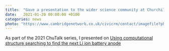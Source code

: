 ```yaml
---
title:  "Gave a presentation to the wider science community at Churchill College"
date:   2021-01-20 00:00:00 +0100
categories: news
photo: "https://www.cambridgenetwork.co.uk/civicrm/contact/imagefile?photo=chu-logo.jpg"
---
```


As part of the 2021 ChuTalk series, I presented on <a href="https://www.youtube.com/watch?v=PS1OpjqNBDM&t=28s&ab_channel=ChurchillMCR%2CUniversityofCambridge">Using computational structure searching to find the next Li ion battery anode</a>
